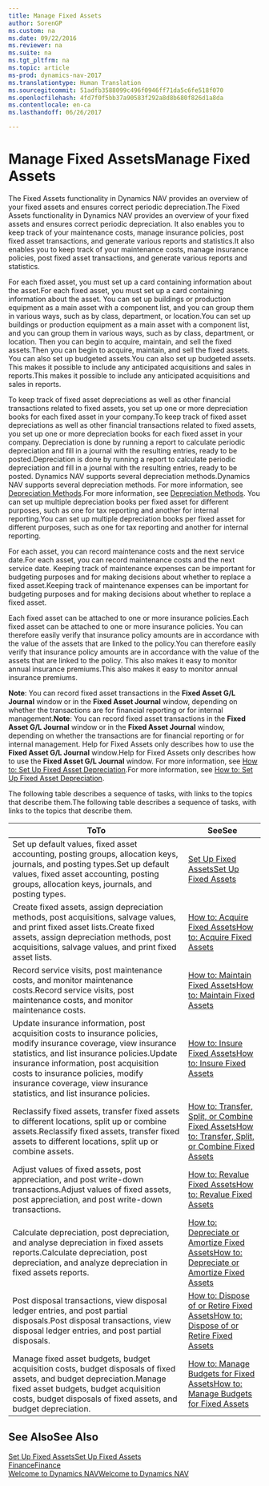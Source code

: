 ```yaml
---
title: Manage Fixed Assets
author: SorenGP
ms.custom: na
ms.date: 09/22/2016
ms.reviewer: na
ms.suite: na
ms.tgt_pltfrm: na
ms.topic: article
ms-prod: dynamics-nav-2017
ms.translationtype: Human Translation
ms.sourcegitcommit: 51adfb3588099c496f0946ff71da5c6fe518f070
ms.openlocfilehash: 4fd7f0f5bb37a90583f292a8d8b680f826d1a8da
ms.contentlocale: en-ca
ms.lasthandoff: 06/26/2017

---
```


# <a name="manage-fixed-assets"></a><span data-ttu-id="343bd-102">Manage Fixed Assets</span><span class="sxs-lookup"><span data-stu-id="343bd-102">Manage Fixed Assets</span></span>
<span data-ttu-id="343bd-103">The Fixed Assets functionality in Dynamics NAV provides an overview of your fixed assets and ensures correct periodic depreciation.</span><span class="sxs-lookup"><span data-stu-id="343bd-103">The Fixed Assets functionality in Dynamics NAV provides an overview of your fixed assets and ensures correct periodic depreciation.</span></span> <span data-ttu-id="343bd-104">It also enables you to keep track of your maintenance costs, manage insurance policies, post fixed asset transactions, and generate various reports and statistics.</span><span class="sxs-lookup"><span data-stu-id="343bd-104">It also enables you to keep track of your maintenance costs, manage insurance policies, post fixed asset transactions, and generate various reports and statistics.</span></span>

<span data-ttu-id="343bd-105">For each fixed asset, you must set up a card containing information about the asset.</span><span class="sxs-lookup"><span data-stu-id="343bd-105">For each fixed asset, you must set up a card containing information about the asset.</span></span> <span data-ttu-id="343bd-106">You can set up buildings or production equipment as a main asset with a component list, and you can group them in various ways, such as by class, department, or location.</span><span class="sxs-lookup"><span data-stu-id="343bd-106">You can set up buildings or production equipment as a main asset with a component list, and you can group them in various ways, such as by class, department, or location.</span></span> <span data-ttu-id="343bd-107">Then you can begin to acquire, maintain, and sell the fixed assets.</span><span class="sxs-lookup"><span data-stu-id="343bd-107">Then you can begin to acquire, maintain, and sell the fixed assets.</span></span> <span data-ttu-id="343bd-108">You can also set up budgeted assets.</span><span class="sxs-lookup"><span data-stu-id="343bd-108">You can also set up budgeted assets.</span></span> <span data-ttu-id="343bd-109">This makes it possible to include any anticipated acquisitions and sales in reports.</span><span class="sxs-lookup"><span data-stu-id="343bd-109">This makes it possible to include any anticipated acquisitions and sales in reports.</span></span>

<span data-ttu-id="343bd-110">To keep track of fixed asset depreciations as well as other financial transactions related to fixed assets, you set up one or more depreciation books for each fixed asset in your company.</span><span class="sxs-lookup"><span data-stu-id="343bd-110">To keep track of fixed asset depreciations as well as other financial transactions related to fixed assets, you set up one or more depreciation books for each fixed asset in your company.</span></span> <span data-ttu-id="343bd-111">Depreciation is done by running a report to calculate periodic depreciation and fill in a journal with the resulting entries, ready to be posted.</span><span class="sxs-lookup"><span data-stu-id="343bd-111">Depreciation is done by running a report to calculate periodic depreciation and fill in a journal with the resulting entries, ready to be posted.</span></span> <span data-ttu-id="343bd-112">Dynamics NAV supports several depreciation methods.</span><span class="sxs-lookup"><span data-stu-id="343bd-112">Dynamics NAV supports several depreciation methods.</span></span> <span data-ttu-id="343bd-113">For more information, see [Depreciation Methods](fa-depreciation-methods.md).</span><span class="sxs-lookup"><span data-stu-id="343bd-113">For more information, see [Depreciation Methods](fa-depreciation-methods.md).</span></span> <span data-ttu-id="343bd-114">You can set up multiple depreciation books per fixed asset for different purposes, such as one for tax reporting and another for internal reporting.</span><span class="sxs-lookup"><span data-stu-id="343bd-114">You can set up multiple depreciation books per fixed asset for different purposes, such as one for tax reporting and another for internal reporting.</span></span>

<span data-ttu-id="343bd-115">For each asset, you can record maintenance costs and the next service date.</span><span class="sxs-lookup"><span data-stu-id="343bd-115">For each asset, you can record maintenance costs and the next service date.</span></span> <span data-ttu-id="343bd-116">Keeping track of maintenance expenses can be important for budgeting purposes and for making decisions about whether to replace a fixed asset.</span><span class="sxs-lookup"><span data-stu-id="343bd-116">Keeping track of maintenance expenses can be important for budgeting purposes and for making decisions about whether to replace a fixed asset.</span></span>

<span data-ttu-id="343bd-117">Each fixed asset can be attached to one or more insurance policies.</span><span class="sxs-lookup"><span data-stu-id="343bd-117">Each fixed asset can be attached to one or more insurance policies.</span></span> <span data-ttu-id="343bd-118">You can therefore easily verify that insurance policy amounts are in accordance with the value of the assets that are linked to the policy.</span><span class="sxs-lookup"><span data-stu-id="343bd-118">You can therefore easily verify that insurance policy amounts are in accordance with the value of the assets that are linked to the policy.</span></span> <span data-ttu-id="343bd-119">This also makes it easy to monitor annual insurance premiums.</span><span class="sxs-lookup"><span data-stu-id="343bd-119">This also makes it easy to monitor annual insurance premiums.</span></span>

<span data-ttu-id="343bd-120">**Note**: You can record fixed asset transactions in the **Fixed Asset G/L Journal** window or in the **Fixed Asset Journal** window, depending on whether the transactions are for financial reporting or for internal management.</span><span class="sxs-lookup"><span data-stu-id="343bd-120">**Note**: You can record fixed asset transactions in the **Fixed Asset G/L Journal** window or in the **Fixed Asset Journal** window, depending on whether the transactions are for financial reporting or for internal management.</span></span> <span data-ttu-id="343bd-121">Help for Fixed Assets only describes how to use the **Fixed Asset G/L Journal** window.</span><span class="sxs-lookup"><span data-stu-id="343bd-121">Help for Fixed Assets only describes how to use the **Fixed Asset G/L Journal** window.</span></span> <span data-ttu-id="343bd-122">For more information, see [How to: Set Up Fixed Asset Depreciation](fa-how-setup-depreciation.md).</span><span class="sxs-lookup"><span data-stu-id="343bd-122">For more information, see [How to: Set Up Fixed Asset Depreciation](fa-how-setup-depreciation.md).</span></span>

<span data-ttu-id="343bd-123">The following table describes a sequence of tasks, with links to the topics that describe them.</span><span class="sxs-lookup"><span data-stu-id="343bd-123">The following table describes a sequence of tasks, with links to the topics that describe them.</span></span>

| <span data-ttu-id="343bd-124">To</span><span class="sxs-lookup"><span data-stu-id="343bd-124">To</span></span> | <span data-ttu-id="343bd-125">See</span><span class="sxs-lookup"><span data-stu-id="343bd-125">See</span></span> |
|----|-----|
|<span data-ttu-id="343bd-126">Set up default values, fixed asset accounting, posting groups, allocation keys, journals, and posting types.</span><span class="sxs-lookup"><span data-stu-id="343bd-126">Set up default values, fixed asset accounting, posting groups, allocation keys, journals, and posting types.</span></span>|[<span data-ttu-id="343bd-127">Set Up Fixed Assets</span><span class="sxs-lookup"><span data-stu-id="343bd-127">Set Up Fixed Assets</span></span>](fa-setup.md)|
|<span data-ttu-id="343bd-128">Create fixed assets, assign depreciation methods, post acquisitions, salvage values, and print fixed asset lists.</span><span class="sxs-lookup"><span data-stu-id="343bd-128">Create fixed assets, assign depreciation methods, post acquisitions, salvage values, and print fixed asset lists.</span></span>|[<span data-ttu-id="343bd-129">How to: Acquire Fixed Assets</span><span class="sxs-lookup"><span data-stu-id="343bd-129">How to: Acquire Fixed Assets</span></span>](fa-how-acquire.md)|
|<span data-ttu-id="343bd-130">Record service visits, post maintenance costs, and monitor maintenance costs.</span><span class="sxs-lookup"><span data-stu-id="343bd-130">Record service visits, post maintenance costs, and monitor maintenance costs.</span></span>|[<span data-ttu-id="343bd-131">How to: Maintain Fixed Assets</span><span class="sxs-lookup"><span data-stu-id="343bd-131">How to: Maintain Fixed Assets</span></span>](fa-how-maintain.md)|
|<span data-ttu-id="343bd-132">Update insurance information, post acquisition costs to insurance policies, modify insurance coverage, view insurance statistics, and list insurance policies.</span><span class="sxs-lookup"><span data-stu-id="343bd-132">Update insurance information, post acquisition costs to insurance policies, modify insurance coverage, view insurance statistics, and list insurance policies.</span></span>|[<span data-ttu-id="343bd-133">How to: Insure Fixed Assets</span><span class="sxs-lookup"><span data-stu-id="343bd-133">How to: Insure Fixed Assets</span></span>](fa-how-insure.md)|
|<span data-ttu-id="343bd-134">Reclassify fixed assets, transfer fixed assets to different locations, split up or combine assets.</span><span class="sxs-lookup"><span data-stu-id="343bd-134">Reclassify fixed assets, transfer fixed assets to different locations, split up or combine assets.</span></span>|[<span data-ttu-id="343bd-135">How to: Transfer, Split, or Combine Fixed Assets</span><span class="sxs-lookup"><span data-stu-id="343bd-135">How to: Transfer, Split, or Combine Fixed Assets</span></span>](fa-how-trans-split-combine.md)|
|<span data-ttu-id="343bd-136">Adjust values of fixed assets, post appreciation, and post write-down transactions.</span><span class="sxs-lookup"><span data-stu-id="343bd-136">Adjust values of fixed assets, post appreciation, and post write-down transactions.</span></span>|[<span data-ttu-id="343bd-137">How to: Revalue Fixed Assets</span><span class="sxs-lookup"><span data-stu-id="343bd-137">How to: Revalue Fixed Assets</span></span>](fa-how-revalue.md)|
|<span data-ttu-id="343bd-138">Calculate depreciation, post depreciation, and analyse depreciation in fixed assets reports.</span><span class="sxs-lookup"><span data-stu-id="343bd-138">Calculate depreciation, post depreciation, and  analyze depreciation in fixed assets reports.</span></span>|[<span data-ttu-id="343bd-139">How to: Depreciate or Amortize Fixed Assets</span><span class="sxs-lookup"><span data-stu-id="343bd-139">How to: Depreciate or Amortize Fixed Assets</span></span>](fa-how-depreciate-amortize.md)|
|<span data-ttu-id="343bd-140">Post disposal transactions, view disposal ledger entries, and post partial disposals.</span><span class="sxs-lookup"><span data-stu-id="343bd-140">Post disposal transactions, view disposal ledger entries, and post partial disposals.</span></span>|[<span data-ttu-id="343bd-141">How to: Dispose of or Retire Fixed Assets</span><span class="sxs-lookup"><span data-stu-id="343bd-141">How to: Dispose of or Retire Fixed Assets</span></span>](fa-how-dispose-retire.md)||
|<span data-ttu-id="343bd-142">Manage fixed asset budgets, budget acquisition costs, budget disposals of fixed assets, and budget depreciation.</span><span class="sxs-lookup"><span data-stu-id="343bd-142">Manage fixed asset budgets, budget acquisition costs, budget disposals of fixed assets, and budget depreciation.</span></span>|[<span data-ttu-id="343bd-143">How to: Manage Budgets for Fixed Assets</span><span class="sxs-lookup"><span data-stu-id="343bd-143">How to: Manage Budgets for Fixed Assets</span></span>](fa-how-manage-budgets.md)|

## <a name="see-also"></a><span data-ttu-id="343bd-144">See Also</span><span class="sxs-lookup"><span data-stu-id="343bd-144">See Also</span></span>
[<span data-ttu-id="343bd-145">Set Up Fixed Assets</span><span class="sxs-lookup"><span data-stu-id="343bd-145">Set Up Fixed Assets</span></span>](fa-setup.md)  
[<span data-ttu-id="343bd-146">Finance</span><span class="sxs-lookup"><span data-stu-id="343bd-146">Finance</span></span>](finance-setup.md)  
[<span data-ttu-id="343bd-147">Welcome to Dynamics NAV</span><span class="sxs-lookup"><span data-stu-id="343bd-147">Welcome to Dynamics NAV</span></span>](across-get-started.md)

